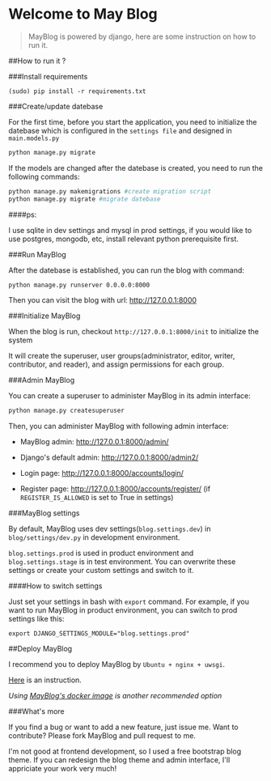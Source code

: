 Welcome to May Blog
====================

>MayBlog is powered by django, here are some instruction on how to run it.

##How to run it ?

###Install requirements

```
(sudo) pip install -r requirements.txt 
```

###Create/update datebase

For the first time, before you start the application, you need to initialize the datebase which is configured in the `settings file` and designed in `main.models.py`

```bash
python manage.py migrate
```

If the models are changed after the datebase is created, you need to run the following commands:

```bash
python manage.py makemigrations #create migration script
python manage.py migrate #migrate datebase
```


####ps: 

I use sqlite in dev settings and mysql in prod settings, if you would like to use postgres, mongodb, etc, install relevant python prerequisite first.

###Run MayBlog

After the datebase is established, you can run the blog with command:

```bash
python manage.py runserver 0.0.0.0:8000
```

Then you can visit the blog with url: http://127.0.0.1:8000

###Initialize MayBlog

When the blog is run, checkout `http://127.0.0.1:8000/init` to initialize the system

It will create the superuser, user groups(administrator, editor, writer, contributor, and reader), and assign permissions for each group.

###Admin MayBlog

You can create a superuser to administer MayBlog in its admin interface:

```bash
python manage.py createsuperuser
```

Then, you can administer MayBlog with following admin interface:

- MayBlog admin: http://127.0.0.1:8000/admin/
- Django's default admin: http://127.0.0.1:8000/admin2/

- Login page: http://127.0.0.1:8000/accounts/login/
- Register page: http://127.0.0.1:8000/accounts/register/ (if `REGISTER_IS_ALLOWED` is set to True in settings)

###MayBlog settings

By default, MayBlog uses dev settings(`blog.settings.dev`) in `blog/settings/dev.py` in development environment. 

`blog.settings.prod` is used in product environment and `blog.settings.stage` is in test environment. You can overwrite these settings or create your custom settings and switch to it.

####How to switch settings

Just set your settings in bash with `export` command. For example, if you want to run MayBlog in product environment, you can switch to prod settings like this:

```
export DJANGO_SETTINGS_MODULE="blog.settings.prod"
```

##Deploy MayBlog

I recommend you to deploy MayBlog by `Ubuntu + nginx + uwsgi`.

[Here](http://uwsgi-docs.readthedocs.org/en/latest/tutorials/Django_and_nginx.html) is an instruction.

*Using [MayBlog's docker image](https://registry.hub.docker.com/u/gevin/mayblog/) is another recommended option*

###What's more

If you find a bug or want to add a new feature, just issue me.
Want to contribute? Please fork MayBlog and pull request to me.

I'm not good at frontend development, so I used a free bootstrap blog theme. If you can redesign the blog theme and admin interface, I'll appriciate your work very much!

